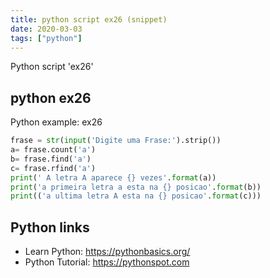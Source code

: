 ```yaml
---
title: python script ex26 (snippet)
date: 2020-03-03
tags: ["python"]
---
```

Python script 'ex26'


## python ex26

Python example: ex26

```python
frase = str(input('Digite uma Frase:').strip())
a= frase.count('a')
b= frase.find('a')
c= frase.rfind('a')
print(' A letra A aparece {} vezes'.format(a))
print('a primeira letra a esta na {} posicao'.format(b))
print(('a ultima letra A esta na {} posicao'.format(c)))


```

## Python links

- Learn Python: https://pythonbasics.org/
- Python Tutorial: https://pythonspot.com
